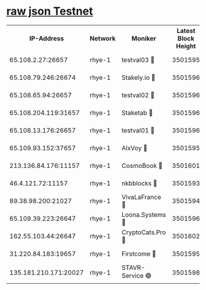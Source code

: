 
[raw json Testnet](https://rpc-check.quickt.stavr.tech/quickt/rpc-quickt-result.json)
=


<table><tr><th>IP-Address</th><th>Network</th><th>Moniker</th><th>Latest Block Height</th><th>Earliest Block Height</th><th>Catching Up</th><th>Tx Index</th><th>Voting Power</th><th>Scan Time</th></tr><tr><td>65.108.2.27:26657</td><td>rhye-1</td><td>testval03 🔴</td><td>3501595</td><td>1</td><td>False</td><td>on</td><td>5002050</td><td>2023-12-07T16:04:50.421136236UTC</td></tr><tr><td>65.108.79.246:26674</td><td>rhye-1</td><td>Stakely.io 🔴</td><td>3501596</td><td>1</td><td>False</td><td>on</td><td>10</td><td>2023-12-07T16:04:52.869813496UTC</td></tr><tr><td>65.108.65.94:26657</td><td>rhye-1</td><td>testval02 🔴</td><td>3501596</td><td>1</td><td>False</td><td>on</td><td>5002050</td><td>2023-12-07T16:04:53.273524664UTC</td></tr><tr><td>65.108.204.119:31657</td><td>rhye-1</td><td>Staketab 🔴</td><td>3501596</td><td>1</td><td>False</td><td>on</td><td>9900</td><td>2023-12-07T16:04:56.102240611UTC</td></tr><tr><td>65.108.13.176:26657</td><td>rhye-1</td><td>testval01 🔴</td><td>3501596</td><td>1</td><td>False</td><td>on</td><td>9582010</td><td>2023-12-07T16:04:56.465995509UTC</td></tr><tr><td>65.109.93.152:37657</td><td>rhye-1</td><td>AlxVoy 🔴</td><td>3501595</td><td>433101</td><td>False</td><td>on</td><td>92921</td><td>2023-12-07T16:04:47.710271440UTC</td></tr><tr><td>213.136.84.176:11157</td><td>rhye-1</td><td>CosmoBook 🔴</td><td>3501601</td><td>1674001</td><td>False</td><td>off</td><td>1528057</td><td>2023-12-07T16:05:21.864258251UTC</td></tr><tr><td>46.4.121.72:11157</td><td>rhye-1</td><td>nkbblocks 🔴</td><td>3501593</td><td>1781001</td><td>False</td><td>on</td><td>81901</td><td>2023-12-07T16:04:38.738784736UTC</td></tr><tr><td>89.38.98.200:21027</td><td>rhye-1</td><td>VivaLaFrance 🔴</td><td>3501594</td><td>2863001</td><td>False</td><td>off</td><td>10000</td><td>2023-12-07T16:04:45.250438372UTC</td></tr><tr><td>65.109.39.223:26647</td><td>rhye-1</td><td>Loona.Systems 🔴</td><td>3501596</td><td>3287001</td><td>False</td><td>off</td><td>9949</td><td>2023-12-07T16:04:55.692630916UTC</td></tr><tr><td>162.55.103.44:26647</td><td>rhye-1</td><td>CryptoCats.Pro 🔴</td><td>3501602</td><td>3287001</td><td>False</td><td>off</td><td>9999</td><td>2023-12-07T16:05:26.263350922UTC</td></tr><tr><td>31.220.84.183:19657</td><td>rhye-1</td><td>Firstcome 🔴</td><td>3501595</td><td>3395933</td><td>False</td><td>off</td><td>732206</td><td>2023-12-07T16:04:50.082663432UTC</td></tr><tr><td>135.181.210.171:20027</td><td>rhye-1</td><td>STAVR-Service 🟢</td><td>3501598</td><td>3501001</td><td>False</td><td>on</td><td>0</td><td>2023-12-07T16:05:05.054773479UTC</td></tr></table>